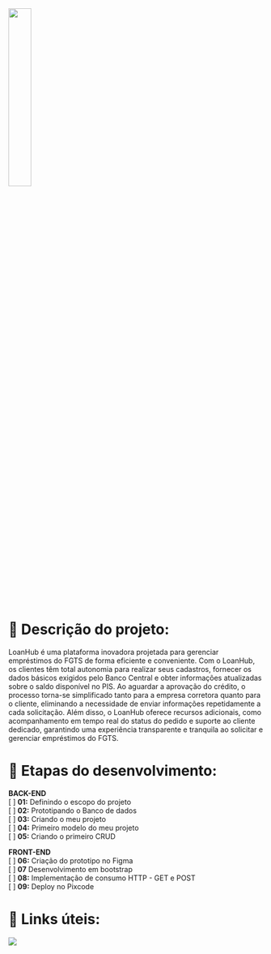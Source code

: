 <img src="https://www.google.com/url?sa=i&url=https%3A%2F%2Fwww.posdomboscoead.com.br%2Finstitucional&psig=AOvVaw3qwj48r69n8GOKQGs90kyB&ust=1711985755010000&source=images&cd=vfe&opi=89978449&ved=0CBIQjRxqFwoTCMiYxIbqnoUDFQAAAAAdAAAAABAE" style="width: 30%">

# 📝 Descrição do projeto:

LoanHub é uma plataforma inovadora projetada para gerenciar empréstimos do FGTS de forma eficiente e conveniente. Com o LoanHub, os clientes têm total autonomia para realizar seus cadastros, fornecer os dados básicos exigidos pelo Banco Central e obter informações atualizadas sobre o saldo disponível no PIS. Ao aguardar a aprovação do crédito, o processo torna-se simplificado tanto para a empresa corretora quanto para o cliente, eliminando a necessidade de enviar informações repetidamente a cada solicitação. Além disso, o LoanHub oferece recursos adicionais, como acompanhamento em tempo real do status do pedido e suporte ao cliente dedicado, garantindo uma experiência transparente e tranquila ao solicitar e gerenciar empréstimos do FGTS.

# 🔧 Etapas do desenvolvimento:

**BACK-END**  
[ ] **01:** Definindo o escopo do projeto <br>
[ ] **02:** Prototipando o Banco de dados <br>
[ ] **03:** Criando o meu projeto <br>
[ ] **04:** Primeiro modelo do meu projeto <br>
[ ] **05:** Criando o primeiro CRUD <br>

**FRONT-END**  
[ ] **06:** Criação do prototipo no Figma <br>
[ ] **07**  Desenvolvimento em bootstrap <br>
[ ] **08:** Implementação de consumo HTTP - GET e POST <br>
[ ] **09:** Deploy no Pixcode <br>

#  🔗 Links úteis:
[![](https://camo.githubusercontent.com/db52c5df4148a599b44fd19c8ba820267d9a7d1ce7d441f957086caa91d29f93/68747470733a2f2f696d672e736869656c64732e696f2f62616467652f4669676d612d4632344531453f7374796c653d666f722d7468652d6261646765266c6f676f3d6669676d61266c6f676f436f6c6f723d7768697465)](https://www.figma.com/)
